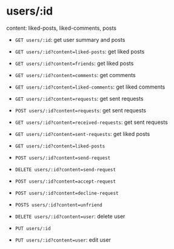 # users/:id

content: liked-posts, liked-comments, posts

- `GET users/:id`: get user summary and posts
- `GET users/:id?content=liked-posts`: get liked posts
- `GET users/:id?content=friends`: get liked posts
- `GET users/:id?content=comments`: get comments
- `GET users/:id?content=liked-comments`: get liked comments

- `GET users/:id?content=requests`: get sent requests
- `POST users/:id?content=requests`: get sent requests

- `GET users/:id?content=received-requests`: get sent requests
- `GET users/:id?content=sent-requests`: get liked posts

- `GET users/:id?content=liked-posts`
- `POST users/:id?content=send-request`
- `DELETE users/:id?content=send-request`

- `POST users/:id?content=accept-request`
- `POST users/:id?content=decline-request`
- `POSTS users/:id?content=unfriend`

- `DELETE users/:id?content=user`: delete user

- `PUT users/:id`
- `PUT users/:id?content=user`: edit user
